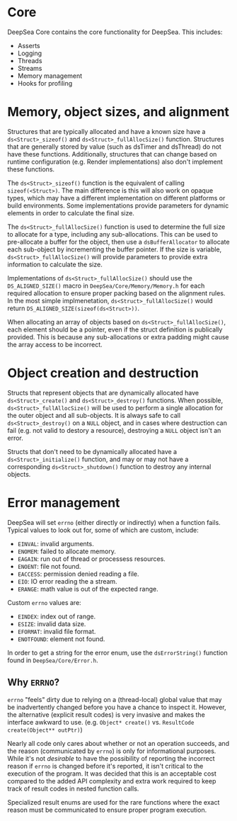 # Core

DeepSea Core contains the core functionality for DeepSea. This includes:

* Asserts
* Logging
* Threads
* Streams
* Memory management
* Hooks for profiling

# Memory, object sizes, and alignment

Structures that are typically allocated and have a known size have a `ds<Struct>_sizeof()` and `ds<Struct>_fullAllocSize()` function. Structures that are generally stored by value (such as dsTimer and dsThread) do not have these functions. Additionally, structures that can change based on runtime configuration (e.g. Render implementations) also don't implement these functions.

The `ds<Struct>_sizeof()` function is the equivalent of calling `sizeof(<Struct>)`. The main difference is this will also work on opaque types, which may have a different implementation on different platforms or build environments. Some implementations provide parameters for dynamic elements in order to calculate the final size.

The `ds<Struct>_fullAllocSize()` function is used to determine the full size to allocate for a type, including any sub-allocations. This can be used to pre-allocate a buffer for the object, then use a `dsBufferAllocator` to allocate each sub-object by incrementing the buffer pointer. If the size is variable, `ds<Struct>_fullAllocSize()` will provide parameters to provide extra information to calculate the size.

Implementations of `ds<Struct>_fullAllocSize()` should use the `DS_ALIGNED_SIZE()` macro in `DeepSea/Core/Memory/Memory.h` for each required allocation to ensure proper packing based on the alignment rules. In the most simple implmenetation, `ds<Struct>_fullAllocSize()` would return `DS_ALIGNED_SIZE(sizeof(ds<Struct>))`.

When allocating an array of objects based on `ds<Struct>_fullAllocSize()`, each element should be a pointer, even if the struct definition is publically provided. This is because any sub-allocations or extra padding might cause the array access to be incorrect.

# Object creation and destruction

Structs that represent objects that are dynamically allocated have `ds<Struct>_create()` and `ds<Struct>_destroy()` functions. When possible, `ds<Struct>_fullAllocSize()` will be used to perform a single allocation for the outer object and all sub-objects. It is always safe to call `ds<Struct>_destroy()` on a `NULL` object, and in cases where destruction can fail (e.g. not valid to destory a resource), destroying a `NULL` object isn't an error.

Structs that don't need to be dynamically allocated have a `ds<Struct>_initialize()` function, and may or may not have a corresponding `ds<Struct>_shutdown()` function to destroy any internal objects.

# Error management

DeepSea will set `errno` (either directly or indirectly) when a function fails. Typical values to look out for, some of which are custom, include:

* `EINVAL`: invalid arguments.
* `ENOMEM`: failed to allocate memory.
* `EAGAIN`: run out of thread or processess resources.
* `ENOENT`: file not found.
* `EACCESS`: permission denied reading a file.
* `EIO`: IO error reading the a stream.
* `ERANGE`: math value is out of the expected range.

Custom `errno` values are:

* `EINDEX`: index out of range.
* `ESIZE`: invalid data size.
* `EFORMAT`: invalid file format.
* `ENOTFOUND`: element not found.

In order to get a string for the error enum, use the `dsErrorString()` function found in `DeepSea/Core/Error.h`.

## Why `ERRNO`?

`errno` "feels" dirty due to relying on a (thread-local) global value that may be inadvertently changed before you have a chance to inspect it. However, the alternative (explicit result codes) is very invasive and makes the interface awkward to use. (e.g. `Object* create()` vs. `ResultCode create(Object** outPtr)`)

Nearly all code only cares about whether or not an operation succeeds, and the reason (communicated by `errno`) is only for informational purposes. While it's not *desirable* to have the possibility of reporting the incorrect reason if `errno` is changed before it's reported, it isn't critical to the execution of the program. It was decided that this is an acceptable cost compared to the added API complexity and extra work required to keep track of result codes in nested function calls.

Specialized result enums are used for the rare functions where the exact reason must be communicated to ensure proper program execution.
